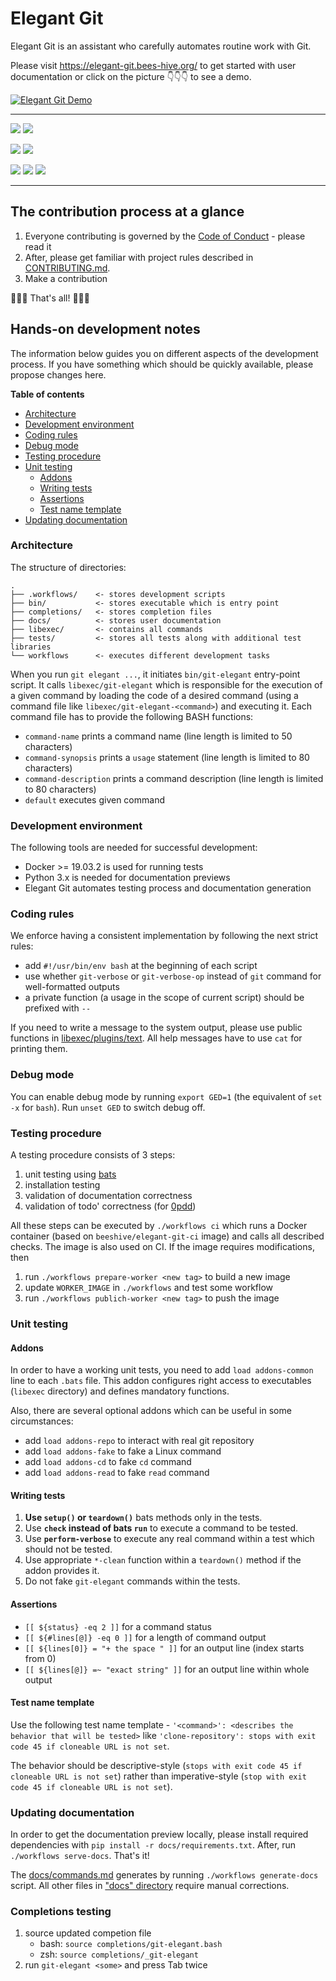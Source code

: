 [sb]: https://img.shields.io/badge/Choose%20issue-simple-green
[sl]: https://github.com/bees-hive/elegant-git/issues?q=is%3Aissue+is%3Aopen+label%3A%22help+wanted%22+sort%3Acomments-desc+no%3Aassignee
[ab]: https://img.shields.io/badge/Choose%20issue-any-blue
[al]: https://github.com/bees-hive/elegant-git/issues?q=is%3Aissue+is%3Aopen+sort%3Areactions-%2B1-desc+no%3Aassignee
[cb]: https://img.shields.io/github/commits-since/bees-hive/elegant-git/latest?label=Commits%20for%20next%20release
[cl]: https://github.com/bees-hive/elegant-git/commits/master
[vb]: https://img.shields.io/github/v/tag/bees-hive/elegant-git?label=Last%20release
[vl]: https://github.com/bees-hive/elegant-git/releases/latest
[lb]: https://img.shields.io/github/license/bees-hive/elegant-git
[0b]: http://www.0pdd.com/svg?name=bees-hive/elegant-git
[0l]: http://www.0pdd.com/p?name=bees-hive/elegant-git
[bb]: https://github.com/bees-hive/elegant-git/workflows/Quality%20pipeline/badge.svg
[bl]: https://github.com/bees-hive/elegant-git/actions?workflow=Quality+pipeline
[db]: https://readthedocs.org/projects/elegant-git/badge/?version=latest
[dl]: https://elegant-git.bees-hive.org/en/latest/?badge=latest

# Elegant Git
Elegant Git is an assistant who carefully automates routine work with Git.

Please visit <https://elegant-git.bees-hive.org/> to get started with user documentation or
click on the picture :point_down::point_down::point_down: to see a demo.

[![Elegant Git Demo](docs/git-elegant-demo.png)](http://www.youtube.com/watch?v=Py6bpwJw30I)

---

[![][vb]][vl] [![][cb]][cl]

[![][sb]][sl] [![][ab]][al]

[![][bb]][bl] [![][db]][dl] [![][0b]][0l]

---

## The contribution process at a glance
1. Everyone contributing is governed by the [Code of Conduct](CODE_OF_CONDUCT.md) - please read it
2. After, please get familiar with project rules described in [CONTRIBUTING.md](CONTRIBUTING.md).
3. Make a contribution

:tada::tada::tada: That's all! :tada::tada::tada:

## Hands-on development notes
The information below guides you on different aspects of the development process. If you have
something which should be quickly available, please propose changes here.

**Table of contents**

- [Architecture](#architecture)
- [Development environment](#development-environment)
- [Coding rules](#coding-rules)
- [Debug mode](#debug-mode)
- [Testing procedure](#testing-procedure)
- [Unit testing](#unit-testing)
  - [Addons](#addons)
  - [Writing tests](#writing-tests)
  - [Assertions](#assertions)
  - [Test name template](#test-name-template)
- [Updating documentation](#updating-documentation)

### Architecture

The structure of directories:
```text
.
├── .workflows/    <- stores development scripts
├── bin/           <- stores executable which is entry point
├── completions/   <- stores completion files
├── docs/          <- stores user documentation
├── libexec/       <- contains all commands
├── tests/         <- stores all tests along with additional test libraries
└── workflows      <- executes different development tasks
```

When you run `git elegant ...`, it initiates `bin/git-elegant` entry-point script. It calls
`libexec/git-elegant` which is responsible for the execution of a given command by loading the code
of a desired command (using a command file like `libexec/git-elegant-<command>`) and executing
it. Each command file has to provide the following BASH functions:
- `command-name` prints a command name (line length is limited to 50 characters)
- `command-synopsis` prints a `usage` statement (line length is limited to 80 characters)
- `command-description` prints a command description (line length is limited to 80 characters)
- `default` executes given command

### Development environment
The following tools are needed for successful development:
- Docker >= 19.03.2 is used for running tests
- Python 3.x is needed for documentation previews
- Elegant Git automates testing process and documentation generation

### Coding rules
We enforce having a consistent implementation by following the next strict rules:
- add `#!/usr/bin/env bash` at the beginning of each script
- use whether `git-verbose` or `git-verbose-op` instead of `git` command for well-formatted outputs
- a private function (a usage in the scope of current script) should be prefixed with `--`

If you need to write a message to the system output, please use public functions in
[libexec/plugins/text](libexec/plugins/text). All help messages have to use `cat`
for printing them.

### Debug mode
You can enable debug mode by running `export GED=1` (the equivalent of `set -x` for `bash`).
Run `unset GED` to switch debug off.

### Testing procedure
A testing procedure consists of 3 steps:
1. unit testing using [bats](https://github.com/sstephenson/bats)
2. installation testing
3. validation of documentation correctness
4. validation of todo' correctness (for [0pdd](http://www.0pdd.com/p?name=bees-hive/elegant-git))

All these steps can be executed by `./workflows ci` which runs a Docker container (based on
`beeshive/elegant-git-ci` image) and calls all described checks. The image is also used on CI.
If the image requires modifications, then

1. run `./workflows prepare-worker <new tag>` to build a new image
2. update `WORKER_IMAGE` in `./workflows` and test some workflow
3. run `./workflows publich-worker <new tag>`  to push the image

### Unit testing
#### Addons
In order to have a working unit tests, you need to add `load addons-common` line to each `.bats`
file. This addon configures right access to executables (`libexec` directory) and defines mandatory
functions.

Also, there are several optional addons which can be useful in some circumstances:
- add `load addons-repo` to interact with real git repository
- add `load addons-fake` to fake a Linux command
- add `load addons-cd`   to fake `cd` command
- add `load addons-read` to fake `read` command

#### Writing tests
1. **Use `setup()` or `teardown()`** bats methods only in the tests.
2. Use **`check` instead of bats `run`** to execute a command to be tested.
3. Use **`perform-verbose`** to execute any real command within a test which should not be tested.
4. Use appropriate `*-clean` function within a `teardown()` method if the addon provides it.
5. Do not fake `git-elegant` commands within the tests.

#### Assertions
- `[[ ${status} -eq 2 ]]` for a command status
- `[[ ${#lines[@]} -eq 0 ]]` for a length of command output
- `[[ ${lines[0]} = "+ the space " ]]` for an output line (index starts from 0)
- `[[ ${lines[@]} =~ "exact string" ]]` for an output line within whole output

#### Test name template
Use the following test name template - `'<command>': <describes the behavior that will be tested>`
like `'clone-repository': stops with exit code 45 if cloneable URL is not set`.

The behavior should be descriptive-style (`stops with exit code 45 if cloneable URL is not set`)
rather than imperative-style (`stop with exit code 45 if cloneable URL is not set`).

### Updating documentation
In order to get the documentation preview locally, please install required dependencies with
`pip install -r docs/requirements.txt`. After, run `./workflows serve-docs`. That's it!

The [docs/commands.md](docs/commands.md) generates by running `./workflows generate-docs` script.
All other files in ["docs" directory](docs/) require manual corrections.

### Completions testing
1. source updated competion file
    - bash: `source completions/git-elegant.bash`
    - zsh: `source completions/_git-elegant`
2. run `git-elegant <some>` and press Tab twice
